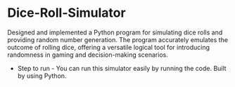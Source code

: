# Dice-Roll-Simulator
Designed and implemented a Python program for simulating dice rolls and providing random number generation. The program accurately emulates the outcome of rolling dice, offering a versatile logical tool for introducing randomness in gaming and decision-making scenarios.
* Step to run - 
  You can run this simulator easily by running the code. Built by using Python.
